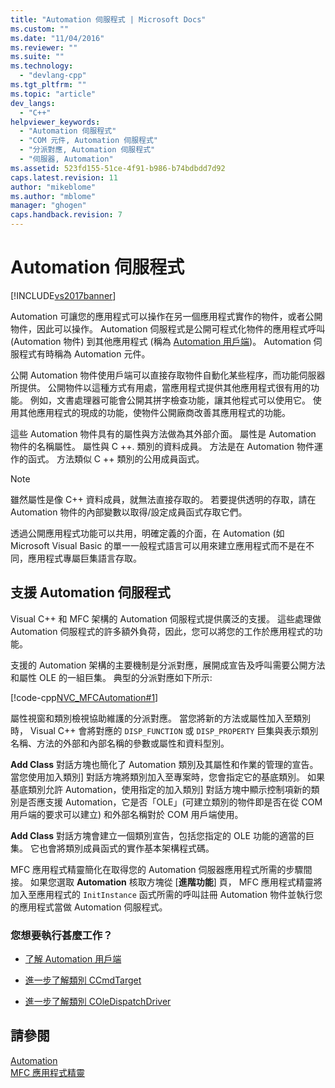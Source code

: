 ```yaml
---
title: "Automation 伺服程式 | Microsoft Docs"
ms.custom: ""
ms.date: "11/04/2016"
ms.reviewer: ""
ms.suite: ""
ms.technology: 
  - "devlang-cpp"
ms.tgt_pltfrm: ""
ms.topic: "article"
dev_langs: 
  - "C++"
helpviewer_keywords: 
  - "Automation 伺服程式"
  - "COM 元件, Automation 伺服程式"
  - "分派對應, Automation 伺服程式"
  - "伺服器, Automation"
ms.assetid: 523fd155-51ce-4f91-b986-b74bdbdd7d92
caps.latest.revision: 11
author: "mikeblome"
ms.author: "mblome"
manager: "ghogen"
caps.handback.revision: 7
---
```

# Automation 伺服程式
[!INCLUDE[vs2017banner](../assembler/inline/includes/vs2017banner.md)]

Automation 可讓您的應用程式可以操作在另一個應用程式實作的物件，或者公開物件，因此可以操作。  Automation 伺服程式是公開可程式化物件的應用程式呼叫 \(Automation 物件\) 到其他應用程式 \(稱為 [Automation 用戶端](../mfc/automation-clients.md)\)。  Automation 伺服程式有時稱為 Automation 元件。  
  
 公開 Automation 物件使用戶端可以直接存取物件自動化某些程序，而功能伺服器所提供。  公開物件以這種方式有用處，當應用程式提供其他應用程式很有用的功能。  例如，文書處理器可能會公開其拼字檢查功能，讓其他程式可以使用它。  使用其他應用程式的現成的功能，使物件公開廠商改善其應用程式的功能。  
  
 這些 Automation 物件具有的屬性與方法做為其外部介面。  屬性是 Automation 物件的名稱屬性。  屬性與 C \+\+. 類別的資料成員。  方法是在 Automation 物件運作的函式。  方法類似 C \+\+ 類別的公用成員函式。  
  
> [!NOTE]
>  雖然屬性是像 C\+\+ 資料成員，就無法直接存取的。  若要提供透明的存取，請在 Automation 物件的內部變數以取得\/設定成員函式存取它們。  
  
 透過公開應用程式功能可以共用，明確定義的介面，在 Automation \(如 Microsoft Visual Basic 的單一一般程式語言可以用來建立應用程式而不是在不同，應用程式專屬巨集語言存取。  
  
##  <a name="_core_support_for_automation_servers"></a> 支援 Automation 伺服程式  
 Visual C\+\+ 和 MFC 架構的 Automation 伺服程式提供廣泛的支援。  這些處理做 Automation 伺服程式的許多額外負荷，因此，您可以將您的工作於應用程式的功能。  
  
 支援的 Automation 架構的主要機制是分派對應，展開成宣告及呼叫需要公開方法和屬性 OLE 的一組巨集。  典型的分派對應如下所示:  
  
 [!code-cpp[NVC_MFCAutomation#1](../mfc/codesnippet/CPP/automation-servers_1.cpp)]  
  
 屬性視窗和類別檢視協助維護的分派對應。  當您將新的方法或屬性加入至類別時， Visual C\+\+ 會將對應的 `DISP_FUNCTION` 或 `DISP_PROPERTY` 巨集與表示類別名稱、方法的外部和內部名稱的參數或屬性和資料型別。  
  
 **Add Class** 對話方塊也簡化了 Automation 類別及其屬性和作業的管理的宣告。  當您使用加入類別\] 對話方塊將類別加入至專案時，您會指定它的基底類別。  如果基底類別允許 Automation，使用指定的加入類別\] 對話方塊中顯示控制項新的類別是否應支援 Automation，它是否「OLE」\(可建立類別的物件即是否在從 COM 用戶端的要求可以建立\) 和外部名稱對於 COM 用戶端使用。  
  
 **Add Class** 對話方塊會建立一個類別宣告，包括您指定的 OLE 功能的適當的巨集。  它也會將類別成員函式的實作基本架構程式碼。  
  
 MFC 應用程式精靈簡化在取得您的 Automation 伺服器應用程式所需的步驟間接。  如果您選取 **Automation** 核取方塊從 \[**進階功能**\] 頁， MFC 應用程式精靈將加入至應用程式的 `InitInstance` 函式所需的呼叫註冊 Automation 物件並執行您的應用程式當做 Automation 伺服程式。  
  
### 您想要執行甚麼工作？  
  
-   [了解 Automation 用戶端](../mfc/automation-clients.md)  
  
-   [進一步了解類別 CCmdTarget](../mfc/reference/ccmdtarget-class.md)  
  
-   [進一步了解類別 COleDispatchDriver](../mfc/reference/coledispatchdriver-class.md)  
  
## 請參閱  
 [Automation](../mfc/automation.md)   
 [MFC 應用程式精靈](../mfc/reference/mfc-application-wizard.md)